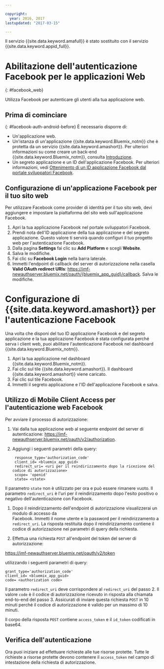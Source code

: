 ```yaml
---

copyright:
  year: 2016, 2017
lastupdated: "2017-03-15"

---
```


Il servizio {{site.data.keyword.amafull}} è stato sostituito con il servizio {{site.data.keyword.appid_full}}.

# Abilitazione dell'autenticazione Facebook per le applicazioni Web
{: #facebook_web}

Utilizza  Facebook per autenticare gli utenti alla tua applicazione web.

## Prima di cominciare
{: #facebook-auth-android-before}
È necessario disporre di:
* Un'applicazione web.  
* Un'istanza di un'applicazione  {{site.data.keyword.Bluemix_notm}} che è protetta da un servizio {{site.data.keyword.amashort}}. Per ulteriori informazioni su come creare un back-end {{site.data.keyword.Bluemix_notm}}, consulta [Introduzione](index.html).
* Un segreto applicazione e un ID dell'applicazione Facebook. Per ulteriori informazioni, vedi [Ottenimento di un ID applicazione Facebook dal portale sviluppatori Facebook](https://console.{DomainName}/docs/services/mobileaccess/facebook-auth-overview.html#facebook-appID).


## Configurazione di un'applicazione Facebook per il tuo sito web
Per utilizzare Facebook come provider di identità per il tuo sito web, devi aggiungere e impostare la piattaforma del sito web sull'applicazione Facebook.

1. Apri la tua applicazione Facebook nel portale sviluppatori Facebook.
1. Prendi nota dell'ID applicazione della tua applicazione e del segreto applicazione. Questo valore ti servirà quando configuri il tuo progetto web per l'autenticazione Facebook.
1. Dalla pagina **Settings** fai clic su **Add Platform** e scegli **Website**.
1. Salva le modifiche.
1. Fai clic su **Facebook Login** nella barra laterale.
1. Immetti l'endpoint di callback del server di autorizzazione nella casella **Valid OAuth redirect URIs**: https://imf-newauthserver.bluemix.net/oauth/{bluemix_app_guid}/callback. Salva le modifiche.




# Configurazione di {{site.data.keyword.amashort}} per l'autenticazione Facebook
Una volta che disponi del tuo ID applicazione Facebook e del segreto applicazione e la tua applicazione Facebook è stata configurata perché serva i client web, puoi abilitare l'autenticazione Facebook nel dashboard  {{site.data.keyword.Bluemix_notm}}.

1. Apri la tua applicazione nel dashboard {{site.data.keyword.Bluemix_notm}}.
1. Fai clic sul tile {{site.data.keyword.amashort}}. Il dashboard {{site.data.keyword.amashort}} viene caricato.
1. Fai clic sul tile Facebook.
1. Immetti il segreto applicazione e l'ID dell'applicazione Facebook e salva.




## Utilizzo di Mobile Client Access per l'autenticazione web Facebook

Per avviare il processo di autorizzazione:

1. Vai dalla tua applicazione web al seguente endpoint del server di autenticazione:  https://imf-newauthserver.bluemix.net/oauth/v2/authorization.

1. Aggiungi i seguenti parametri della query:
   ```
    response_type='authorization_code'
    client_id= <bluemix_app_guid>
    redirect_uri= <uri per il reindirizzamento dopo la ricezione del codice di autorizzazione>
    scope= 'openid'
    state= <state>
    ```


  Il parametro `state` non è utilizzato per ora e può essere rimanere vuoto.
  Il parametro `redirect_uri` è l'uri per il reindirizzamento dopo l'esito positivo o negativo dell'autenticazione con Facebook.

1. Dopo il reindirizzamento dell'endpoint di autorizzazione visualizzerai un modulo di accesso da      
   Facebook. Immetti il nome utente e la password per il reindirizzamento a `redirect_uri`.
   La risposta restituita dopo il reindirizzamento contiene il codice di autorizzazione nei parametri di query della richiesta.

1. Effettua una richiesta `POST` all'endpoint del token del server di autorizzazione:

  https://imf-newauthserver.bluemix.net/oauth/v2/token

  utilizzando i seguenti parametri di query:
  ```
  grant_type='authorization_code'
  client_id= <bluemix_app_guid>
  code= <authorization code>
  ```
Il parametro `redirect_uri` deve corrispondere al `redirect_uri` del passo 2.
Il valore `code` è il codice di autorizzazione ricevuto in risposta alla chiamata end-to-end del passo 3.
Assicurati di inviare questa richiesta `POST` in 10 minuti perché il codice di autorizzazione è valido per un massimo di 10 minuti.

  Il corpo della risposta `POST` contiene `access_token` e il `id_token` codificati in base64.

## Verifica dell'autenticazione
Ora puoi iniziare ad effettuare richieste alle tue risorse protette.
Tutte le richieste a risorse protette devono contenere il `access_token` nel campo di intestazione della richiesta di autorizzazione.
